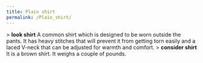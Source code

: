 ```yaml
---
title: Plain shirt
permalink: /Plain_shirt/
---
```


\> **look shirt**
A common shirt which is designed to be worn outside the pants. It has
heavy
stitches that will prevent it from getting torn easily and a laced
V-neck that
can be adjusted for warmth and comfort.
\> **consider shirt**
It is a brown shirt.
It weighs a couple of pounds.